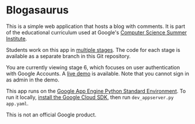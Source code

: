 # Blogasaurus

This is a simple web application that hosts a blog with comments. It is part of
the educational curriculum used at Google's [Computer Science Summer
Institute](https://edu.google.com/resources/programs/computer-science-summer-institute/).

Students work on this app in [multiple stages](INSTRUCTIONS.md). The code for
each stage is available as a separate branch in this Git repository.

You are currently viewing stage 6, which focuses on user authentication with
Google Accounts. A [live demo](https://cssi-blogasaurus-stage-6.appspot.com/) is
available. Note that you cannot sign in as admin in the demo.

This app runs on the [Google App Engine Python Standard
Environment](https://cloud.google.com/appengine/docs/standard/python/). To run
it locally, [install the Google Cloud
SDK](https://cloud.google.com/appengine/docs/standard/python/download), then run
`dev_appserver.py app.yaml`.

This is not an official Google product.
